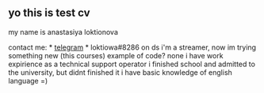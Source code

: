 ## yo this is test cv

my name is anastasiya loktionova

contact me:
    * [telegram](t.me/lolitowa) 
    * loktiowa#8286 on ds
i'm a streamer, now im trying something new (this courses)
example of code? none
i have work expirience as a technical support operator 
i finished school and admitted to the university, but didnt finished it
i have basic knowledge of english language =)